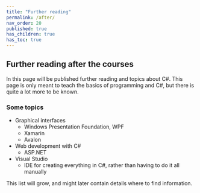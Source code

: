 ```yaml
---
title: "Further reading"
permalink: /after/
nav_order: 20
published: true
has_children: true
has_toc: true
---
```


## Further reading after the courses

In this page will be published further reading and topics about C#. This page is only meant to teach the basics of programming and C#, but there is quite a lot more to be known.

### Some topics

* Graphical interfaces
  * Windows Presentation Foundation, WPF
  * Xamarin
  * Avalon
* Web development with C#
  * ASP.NET
* Visual Studio
  * IDE for creating everything in C#, rather than having to do it all manually

This list will grow, and might later contain details where to find information.